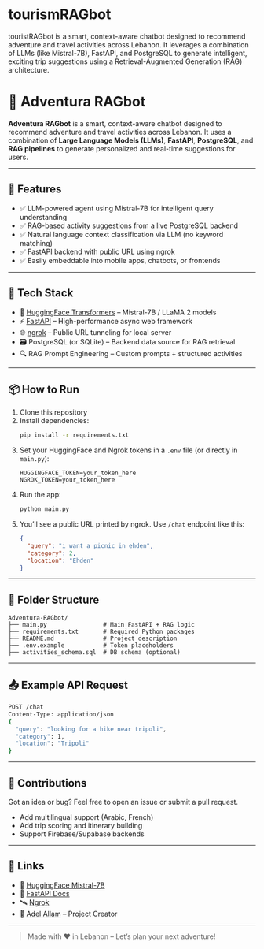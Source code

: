 # tourismRAGbot
touristRAGbot is a smart, context-aware chatbot designed to recommend adventure and travel activities across Lebanon. It leverages a combination of LLMs (like Mistral-7B), FastAPI, and PostgreSQL to generate intelligent, exciting trip suggestions using a Retrieval-Augmented Generation (RAG) architecture.

# 🧭 Adventura RAGbot

**Adventura RAGbot** is a smart, context-aware chatbot designed to recommend adventure and travel activities across Lebanon. It uses a combination of **Large Language Models (LLMs)**, **FastAPI**, **PostgreSQL**, and **RAG pipelines** to generate personalized and real-time suggestions for users.

---

## 🚀 Features

- ✅ LLM-powered agent using Mistral-7B for intelligent query understanding
- ✅ RAG-based activity suggestions from a live PostgreSQL backend
- ✅ Natural language context classification via LLM (no keyword matching)
- ✅ FastAPI backend with public URL using ngrok
- ✅ Easily embeddable into mobile apps, chatbots, or frontends

---

## 🧠 Tech Stack

- 🧠 [HuggingFace Transformers](https://huggingface.co) – Mistral-7B / LLaMA 2 models
- ⚡ [FastAPI](https://fastapi.tiangolo.com/) – High-performance async web framework
- 🌐 [ngrok](https://ngrok.com/) – Public URL tunneling for local server
- 🗃️ PostgreSQL (or SQLite) – Backend data source for RAG retrieval
- 🔍 RAG Prompt Engineering – Custom prompts + structured activities

---

## 📦 How to Run

1. Clone this repository
2. Install dependencies:
   ```bash
   pip install -r requirements.txt
   ```
3. Set your HuggingFace and Ngrok tokens in a `.env` file (or directly in `main.py`):
   ```env
   HUGGINGFACE_TOKEN=your_token_here
   NGROK_TOKEN=your_token_here
   ```
4. Run the app:
   ```bash
   python main.py
   ```
5. You’ll see a public URL printed by ngrok. Use `/chat` endpoint like this:
   ```json
   {
     "query": "i want a picnic in ehden",
     "category": 2,
     "location": "Ehden"
   }
   ```

---

## 📁 Folder Structure

```
Adventura-RAGbot/
├── main.py                # Main FastAPI + RAG logic
├── requirements.txt       # Required Python packages
├── README.md              # Project description
├── .env.example           # Token placeholders
├── activities_schema.sql  # DB schema (optional)
```

---

## 📤 Example API Request

```bash
POST /chat
Content-Type: application/json
{
  "query": "looking for a hike near tripoli",
  "category": 1,
  "location": "Tripoli"
}
```

---

## 🤝 Contributions

Got an idea or bug? Feel free to open an issue or submit a pull request.

- Add multilingual support (Arabic, French)
- Add trip scoring and itinerary building
- Support Firebase/Supabase backends

---

## 🔗 Links

- 🤖 [HuggingFace Mistral-7B](https://huggingface.co/mistralai/Mistral-7B-Instruct-v0.2)
- 📘 [FastAPI Docs](https://fastapi.tiangolo.com/)
- 🛰️ [Ngrok](https://ngrok.com/)
- 💬 [Adel Allam](https://www.linkedin.com/in/adel-allam-4a7378285/) – Project Creator

---

> Made with ❤️ in Lebanon – Let’s plan your next adventure!
